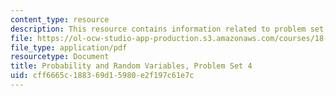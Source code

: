 ```yaml
---
content_type: resource
description: This resource contains information related to problem set 4.
file: https://ol-ocw-studio-app-production.s3.amazonaws.com/courses/18-440-probability-and-random-variables-spring-2014/cff6665c188369d15980e2f197c61e7c_MIT18_440S14_ProblemSet4.pdf
file_type: application/pdf
resourcetype: Document
title: Probability and Random Variables, Problem Set 4
uid: cff6665c-1883-69d1-5980-e2f197c61e7c
---
```

